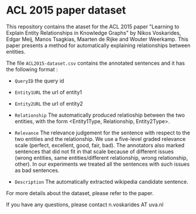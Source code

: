 # ACL 2015 paper dataset

This repository contains the ataset for the ACL 2015 paper "Learning to Explain Entity Relationships in Knowledge Graphs" by Nikos Voskarides, Edgar Meij, Manos Tsagkias, Maarten de Rijke and Wouter Weerkamp. This paper presents a method for automatically explaining relationships between entities.

The file `ACL2015-dataset.csv` contains the annotated sentences and it has the following format :

- `QueryID` the query id

- `Entity1URL` the url of entity1

- `Entity2URL` the url of entity2

- `Relationship` The automatically produced relatioship between the two entities, with the form <Entity1Type, Relationship, Entity2Type>.

- `Relevance` The relevance judgement for the sentence with respect to the two entities and the relationship. We use a five-level graded relevance scale (perfect, excellent, good, fair, bad). The annotators also marked sentences that did not fit in that scale because of different issues (wrong entities, same entities/different relationship, wrong relationship, other). In our experiments we treated all the sentences with such issues as bad sentences.

- `Description` The automatically extracted wikipedia candidate sentence.

For more details about the dataset, please refer to the paper.

If you have any questions, please contact n.voskarides AT uva.nl